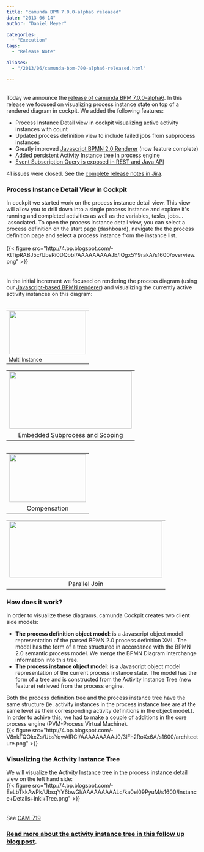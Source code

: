 ```yaml
---
title: "camunda BPM 7.0.0-alpha6 released"
date: "2013-06-14"
author: "Daniel Meyer"

categories:
  - "Execution"
tags: 
  - "Release Note"

aliases:
  - "/2013/06/camunda-bpm-700-alpha6-released.html"

---
```


<div>
<div>
<br /></div>
<div>
Today we announce the <a href="http://www.camunda.org/download/">release of camunda BPM 7.0.0-alpha6</a>. In this release we focused on visualizing process instance state on top of a rendered diagram in cockpit. We added the following features:&nbsp;</div>
<div>
<ul>
<li>Process Instance Detail view in cockpit visualizing active activity instances with count</li>
<li>Updated process definition view to include failed jobs from subprocess instances</li>
<li>Greatly improved <a href="https://github.com/camunda/camunda-bpmn.js">Javascript BPMN 2.0 Renderer</a> (now feature complete)</li>
<li>Added persistent Activity Instance tree in process engine</li>
<li><a href="http://docs.camunda.org/latest/api-references/rest/#execution-get-message-event-subscription">Event Subscription Query is exposed in REST and Java API</a></li>
</ul>
<div>
41 issues were closed. See the <a href="https://app.camunda.com/jira/secure/ReleaseNote.jspa?projectId=10230&amp;version=12893">complete release notes in Jira</a>.&nbsp;</div>
<div>
<a name='more'></a></div>
<h3>
Process Instance Detail View in Cockpit</h3>
</div>
<div>
In cockpit we started work on the process instance detail view. This view will allow you to drill down into a single process instance and explore it's running and completed activities as well as the variables, tasks, jobs... &nbsp;associated. To open the process instance detail view, you can select a process definition on the start page (dashboard), navigate the the process definition page and select a process instance from the instance list.</div>
<div>
<br /></div>
{{< figure src="http://4.bp.blogspot.com/-KtTipRABJ5c/UbsRi0DQbbI/AAAAAAAAAJE/lQgx5Y9rakA/s1600/overview.png" >}}
<div>
<br /></div>
<div>
<br /></div>
<div>
In the initial increment we focused on rendering the process diagram (using our <a href="https://github.com/camunda/camunda-bpmn.js">Javascript-based BPMN renderer</a>) and visualizing the currently active activity instances on this diagram:</div>
<br />
<table align="center" cellpadding="0" cellspacing="0" class="tr-caption-container" style="float: left; margin-right: 1em; text-align: left;"><tbody>
<tr><td><a href="http://3.bp.blogspot.com/-Q2jUYHFml98/UbsSI4lR16I/AAAAAAAAAJM/qHcXP-NeobQ/s1600/multiInstance.png" imageanchor="1" style="margin-left: auto; margin-right: auto;"><img border="0" height="113" src="http://3.bp.blogspot.com/-Q2jUYHFml98/UbsSI4lR16I/AAAAAAAAAJM/qHcXP-NeobQ/s200/multiInstance.png" width="200" /></a></td></tr>
<tr><td class="tr-caption" style="font-size: 13px;">Multi Instance</td></tr>
</tbody></table>
<table align="center" cellpadding="0" cellspacing="0" class="tr-caption-container" style="margin-left: auto; margin-right: auto; text-align: center;"><tbody>
<tr><td style="text-align: center;"><a href="http://3.bp.blogspot.com/-eeSzH-DLjmQ/UbsSJvzgAZI/AAAAAAAAAJY/NK0tOfpuHrg/s1600/scoping.PNG" imageanchor="1" style="margin-left: auto; margin-right: auto; text-align: center;"><img alt="" border="0" height="150" src="http://3.bp.blogspot.com/-eeSzH-DLjmQ/UbsSJvzgAZI/AAAAAAAAAJY/NK0tOfpuHrg/s320/scoping.PNG" title="Embedded Subprocess and Scoping" width="320" /></a></td></tr>
<tr><td class="tr-caption" style="text-align: center;">Embedded Subprocess and Scoping</td></tr>
</tbody></table>
<table align="center" cellpadding="0" cellspacing="0" class="tr-caption-container" style="float: left; margin-right: 1em; text-align: left;"><tbody>
<tr><td style="text-align: center;"><a href="http://4.bp.blogspot.com/-oczqZv4ZP4c/UbsSIx5TtoI/AAAAAAAAAJU/xwJ-0ETnpgw/s1600/compensation.png" imageanchor="1" style="margin-left: auto; margin-right: auto;"><img border="0" height="125" src="http://4.bp.blogspot.com/-oczqZv4ZP4c/UbsSIx5TtoI/AAAAAAAAAJU/xwJ-0ETnpgw/s200/compensation.png" width="200" /></a></td></tr>
<tr><td class="tr-caption" style="text-align: center;">Compensation</td></tr>
</tbody></table>
<table align="center" cellpadding="0" cellspacing="0" class="tr-caption-container" style="margin-left: auto; margin-right: auto; text-align: center;"><tbody>
<tr><td style="text-align: center;"><a href="http://1.bp.blogspot.com/-FarP3t8mJ8M/UbsSI6MXxYI/AAAAAAAAAJQ/nyuy6jzoUFM/s1600/join.png" imageanchor="1" style="margin-left: auto; margin-right: auto; text-align: center;"><img border="0" height="147" src="http://1.bp.blogspot.com/-FarP3t8mJ8M/UbsSI6MXxYI/AAAAAAAAAJQ/nyuy6jzoUFM/s400/join.png" width="400" /></a></td></tr>
<tr><td class="tr-caption" style="text-align: center;">Parallel Join</td></tr>
</tbody></table>
<h3>
How does it work?</h3>
<div>
In order to visualize these diagrams, camunda Cockpit creates two client side models:</div>
<div>
<ul>
<li><b>The process definition object model</b>: is a Javascript object model representation of the parsed BPMN 2.0 process definition XML. The model has the form of a tree structured in accordance with the BPMN 2.0 semantic process model. We merge the BPMN Diagram Interchange information into this tree.</li>
<li><b>The process instance object model</b>: is a Javascript object model representation of the current process instance state. The model has the form of a tree and is constructed from the Activity Instance Tree (new feature) retrieved from the process engine.&nbsp;</li>
</ul>
<div>
Both the process definition tree and the process instance tree have the same structure (ie. activity instances in the process instance tree are at the same level as their corresponding activity definitions in the object model.). In order to achive this, we had to make a couple of additions in the core process engine (PVM-Process Virtual Machine).&nbsp;</div>
</div>
{{< figure src="http://4.bp.blogspot.com/-V8nkTQOkxZs/UbsYqwAIRCI/AAAAAAAAAJ0/3lFh2RoXx6A/s1600/architecture.png" >}}
<h3>
Visualizing the Activity Instance Tree</h3>
<div>
We will visualize the Activity Instance tree in the process instance detail view on the left hand side:</div>
{{< figure src="http://4.bp.blogspot.com/-EeLbTkkAwPk/UbsqYY6bwGI/AAAAAAAAALc/ka0el09PyuM/s1600/Instance+Details+inkl+Tree.png" >}}
<div>
<br /></div>
<div class="separator" style="clear: both; text-align: center;">
</div>
<div>
<br /></div>
<div>
See&nbsp;<a href="https://app.camunda.com/jira/browse/CAM-719">CAM-719</a></div>
<h3>
<a href="http://camundabpm.blogspot.de/2013/06/introducing-activity-instance-model-to.html">Read more about the activity instance tree in this follow up blog post</a>.</h3>
</div>